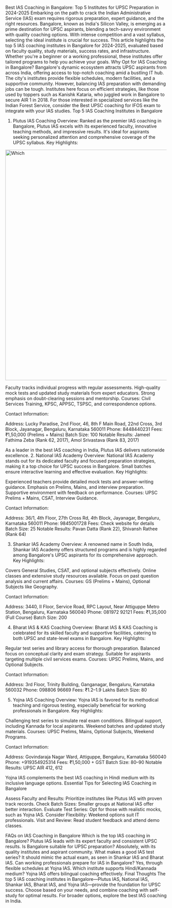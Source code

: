 Best IAS Coaching in Bangalore: Top 5 Institutes for UPSC Preparation in 2024-2025
Embarking on the path to crack the Indian Administrative Service (IAS) exam requires rigorous preparation, expert guidance, and the right resources. Bangalore, known as India's Silicon Valley, is emerging as a prime destination for UPSC aspirants, blending a tech-savvy environment with quality coaching options. With intense competition and a vast syllabus, selecting the ideal institute is crucial for success. This article highlights the top 5 IAS coaching institutes in Bangalore for 2024-2025, evaluated based on faculty quality, study materials, success rates, and infrastructure. Whether you're a beginner or a working professional, these institutes offer tailored programs to help you achieve your goals.
Why Opt for IAS Coaching in Bangalore?
Bangalore's dynamic ecosystem attracts UPSC aspirants from across India, offering access to top-notch coaching amid a bustling IT hub. The city's institutes provide flexible schedules, modern facilities, and a supportive community. However, balancing IAS preparation with demanding jobs can be tough. Institutes here focus on efficient strategies, like those used by toppers such as Kanishk Kataria, who juggled work in Bangalore to secure AIR 1 in 2018.
For those interested in specialized services like the Indian Forest Service, consider the Best UPSC coaching for IFOS exam to integrate with your IAS studies.
Top 5 IAS Coaching Institutes in Bangalore
1. Plutus IAS Coaching
Overview: Ranked as the premier IAS coaching in Bangalore, Plutus IAS excels with its experienced faculty, innovative teaching methods, and impressive results. It's ideal for aspirants seeking personalized attention and comprehensive coverage of the UPSC syllabus.
Key Highlights:

<img width="1280" height="720" alt="Which" src="https://github.com/user-attachments/assets/0090d4aa-6ef5-4fae-8aac-a40512d71b34" />


Faculty tracks individual progress with regular assessments.
High-quality mock tests and updated study materials from expert educators.
Strong emphasis on doubt-clearing sessions and mentorship.
Courses: Civil Services Training, KPSC, APPSC, TSPSC, and correspondence options.

Contact Information:

Address: Lucky Paradise, 2nd Floor, 46, 8th F Main Road, 22nd Cross, 3rd Block, Jayanagar, Bengaluru, Karnataka 560011
Phone: 8448440231
Fees: ₹1,50,000 (Prelims + Mains)
Batch Size: 100
Notable Results: Jameel Fathima Zeba (Rank 62, 2017), Amol Srivastava (Rank 83, 2017)

As a leader in the best IAS coaching in India, Plutus IAS delivers nationwide excellence.
2. National IAS Academy
Overview: National IAS Academy stands out for its dedicated faculty and focused preparation strategies, making it a top choice for UPSC success in Bangalore. Small batches ensure interactive learning and effective evaluation.
Key Highlights:

Experienced teachers provide detailed mock tests and answer-writing guidance.
Emphasis on Prelims, Mains, and interview preparation.
Supportive environment with feedback on performance.
Courses: UPSC Prelims + Mains, CSAT, Interview Guidance.

Contact Information:

Address: 36/1, 4th Floor, 27th Cross Rd, 4th Block, Jayanagar, Bengaluru, Karnataka 560011
Phone: 9845001728
Fees: Check website for details
Batch Size: 25
Notable Results: Pavan Datta (Rank 22), Shivansh Rathee (Rank 64)

3. Shankar IAS Academy
Overview: A renowned name in South India, Shankar IAS Academy offers structured programs and is highly regarded among Bangalore's UPSC aspirants for its comprehensive approach.
Key Highlights:

Covers General Studies, CSAT, and optional subjects effectively.
Online classes and extensive study resources available.
Focus on past question analysis and current affairs.
Courses: GS (Prelims + Mains), Optional Subjects like Geography.

Contact Information:

Address: 3440, II Floor, Service Road, RPC Layout, Near Attiguppe Metro Station, Bengaluru, Karnataka 560040
Phone: 081972 92121
Fees: ₹1,35,000 (Full Course)
Batch Size: 200

4. Bharat IAS & KAS Coaching
Overview: Bharat IAS & KAS Coaching is celebrated for its skilled faculty and supportive facilities, catering to both UPSC and state-level exams in Bangalore.
Key Highlights:

Regular test series and library access for thorough preparation.
Balanced focus on conceptual clarity and exam strategy.
Suitable for aspirants targeting multiple civil services exams.
Courses: UPSC Prelims, Mains, and Optional Subjects.

Contact Information:

Address: 3rd Floor, Trinity Building, Ganganagar, Bengaluru, Karnataka 560032
Phone: 098806 96669
Fees: ₹1.2–1.9 Lakhs
Batch Size: 80

5. Yojna IAS Coaching
Overview: Yojna IAS is favored for its methodical teaching and rigorous testing, especially beneficial for working professionals in Bangalore.
Key Highlights:

Challenging test series to simulate real exam conditions.
Bilingual support, including Kannada for local aspirants.
Weekend batches and updated study materials.
Courses: UPSC Prelims, Mains, Optional Subjects, Weekend Programs.

Contact Information:

Address: Govindaraja Nagar Ward, Attiguppe, Bengaluru, Karnataka 560040
Phone: +919354925314
Fees: ₹1,50,000 + GST
Batch Size: 80–90
Notable Results: UPSC AIR 412, 612

Yojna IAS complements the best IAS coaching in Hindi medium with its inclusive language options.
Essential Tips for Selecting IAS Coaching in Bangalore

Assess Faculty and Results: Prioritize institutes like Plutus IAS with proven track records.
Check Batch Sizes: Smaller groups at National IAS offer better interaction.
Evaluate Test Series: Opt for those with realistic mocks, such as Yojna IAS.
Consider Flexibility: Weekend options suit IT professionals.
Visit and Review: Read student feedback and attend demo classes.

FAQs on IAS Coaching in Bangalore
Which is the top IAS coaching in Bangalore?
Plutus IAS leads with its expert faculty and consistent UPSC results.
Is Bangalore suitable for UPSC preparation?
Absolutely, with its quality institutes and aspirant community.
What makes a good IAS test series?
It should mimic the actual exam, as seen in Shankar IAS and Bharat IAS.
Can working professionals prepare for IAS in Bangalore?
Yes, through flexible schedules at Yojna IAS.
Which institute supports Hindi/Kannada medium?
Yojna IAS offers bilingual coaching effectively.
Final Thoughts
The top 5 IAS coaching institutes in Bangalore—Plutus IAS, National IAS, Shankar IAS, Bharat IAS, and Yojna IAS—provide the foundation for UPSC success. Choose based on your needs, and combine coaching with self-study for optimal results. For broader options, explore the best IAS coaching in India.
